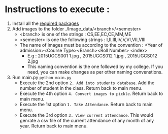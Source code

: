 # Instructions to execute :
  1. Install all the [required packages](https://github.com/ritesh-nitjsr/FRAS/blob/master/requirements.txt)
  2. Add images to the folder ./Image_data/&lt;branch&gt;/&lt;semester&gt;
      * &lt;branch&gt; is one of the strings : CS,EE,EC,CE,MM,ME
      * &lt;semester&gt; is one the following strings : I,II,III,IV,V,VI,VII,VIII
      * The name of images must be according to the convention :  &lt;Year of admission&gt;&lt;Course Type&gt;&lt;Branch&gt;&lt;Roll Number&gt; &lt;index&gt;
        - E.g : 2015UGCS001 1.jpg , 2015UGCS012 1.jpg , 2015UGCS012 2.jpg
        - This naming convention is the one followed by my college. If you need, you can make changes as per other naming convenstions.
  3. Run main.py ```python main.py```
      * Execute the 2nd option ```2. Add into students database```. Add the number of student in the class. Return back to main menu.
      * Execute the 4th option ```4. Convert images to pickle```. Return back to main menu.
      * Execute the 1st option ```1. Take Attendance```. Return back to main menu.
      * Execute the 3rd option ```3. View current attendance```. This would genrate a csv file of the current attendance of any month of any year. Return back to main menu.
